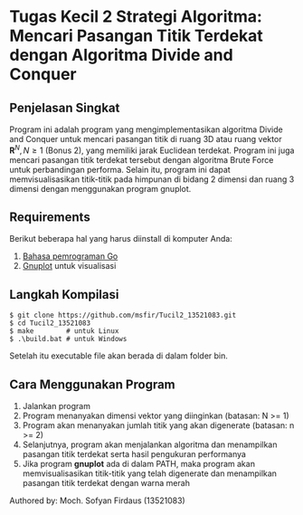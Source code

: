 # Tugas Kecil 2 Strategi Algoritma: Mencari Pasangan Titik Terdekat dengan Algoritma Divide and Conquer

## Penjelasan Singkat
Program ini adalah program yang mengimplementasikan algoritma Divide and Conquer untuk mencari pasangan titik di ruang 3D atau ruang vektor $\mathbf{R}^N, N \ge 1$ (Bonus 2), yang memiliki jarak Euclidean terdekat. Program ini juga mencari pasangan titik terdekat tersebut dengan algoritma Brute Force untuk perbandingan performa. Selain itu, program ini dapat memvisualisasikan titik-titik pada himpunan di bidang 2 dimensi dan ruang 3 dimensi dengan menggunakan program gnuplot.

## Requirements
Berikut beberapa hal yang harus diinstall di komputer Anda:
1. [Bahasa pemrograman Go](https://go.dev/dl/)
2. [Gnuplot](http://www.gnuplot.info/) untuk visualisasi

## Langkah Kompilasi
```shell
$ git clone https://github.com/msfir/Tucil2_13521083.git
$ cd Tucil2_13521083
$ make        # untuk Linux
$ .\build.bat # untuk Windows
```
Setelah itu executable file akan berada di dalam folder bin.

## Cara Menggunakan Program
1. Jalankan program
2. Program menanyakan dimensi vektor yang diinginkan (batasan: N >= 1)
3. Program akan menanyakan jumlah titik yang akan digenerate (batasan: n >= 2)
4. Selanjutnya, program akan menjalankan algoritma dan menampilkan pasangan titik terdekat serta hasil pengukuran performanya
5. Jika program **gnuplot** ada di dalam PATH, maka program akan memvisualisasikan titik-titik yang telah digenerate dan menampilkan pasangan titik terdekat dengan warna merah

Authored by: Moch. Sofyan Firdaus (13521083)
